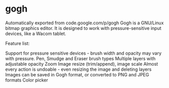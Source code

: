 # gogh
Automatically exported from code.google.com/p/gogh
Gogh is a GNU/Linux bitmap graphics editor. It is designed to work with pressure-sensitive input devices, like a Wacom tablet.

Feature list:

Support for pressure sensitive devices - brush width and opacity may vary with pressure.
Pen, Smudge and Eraser brush types
Multiple layers with adjustable opacity
Zoom
Image resize (trim/append), image scale
Almost every action is undoable - even resizing the image and deleting layers
Images can be saved in Gogh format, or converted to PNG and JPEG formats
Color picker

